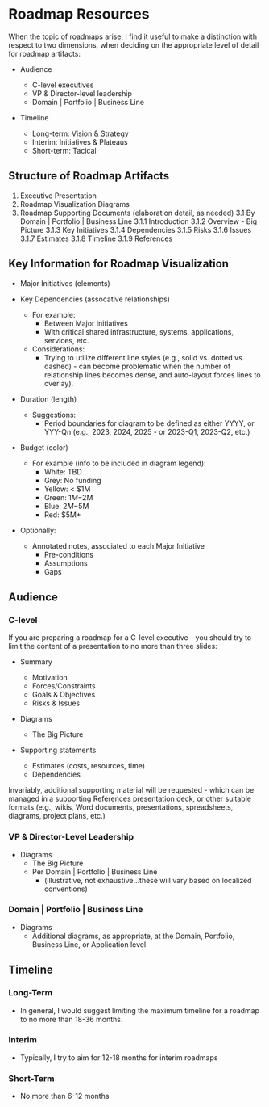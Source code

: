 
# Roadmap Resources

When the topic of roadmaps arise, I find it useful to make a distinction
with respect to two dimensions, when deciding on the appropriate level of detail 
for roadmap artifacts:

- Audience
  + C-level executives
  + VP & Director-level leadership
  + Domain | Portfolio | Business Line

- Timeline
  + Long-term: Vision & Strategy
  + Interim: Initiatives & Plateaus 
  + Short-term: Tacical


## Structure of Roadmap Artifacts

1. Executive Presentation
2. Roadmap Visualization Diagrams
3. Roadmap Supporting Documents (elaboration detail, as needed)
   3.1 By Domain | Portfolio | Business Line
       3.1.1 Introduction
       3.1.2 Overview - Big Picture
       3.1.3 Key Initiatives 
       3.1.4 Dependencies
       3.1.5 Risks
       3.1.6 Issues
       3.1.7 Estimates
       3.1.8 Timeline
       3.1.9 References


## Key Information for Roadmap Visualization

- Major Initiatives (elements)

- Key Dependencies (assocative relationships)
  + For example:
    * Between Major Initiatives
    * With critical shared infrastructure, systems, applications, services, etc.
  + Considerations:
    * Trying to utilize different line styles (e.g., solid vs. dotted vs. dashed) - can become problematic when the number of relationship lines becomes dense, and auto-layout forces lines to overlay).


- Duration (length)
  + Suggestions:
    * Period boundaries for diagram to be defined as either YYYY, or YYY-Qn (e.g., 2023, 2024, 2025 - or 2023-Q1, 2023-Q2, etc.)


- Budget (color)
  + For example (info to be included in diagram legend):
    * White: TBD
    * Grey: No funding
    * Yellow: < $1M
    * Green: $1M-$2M
    * Blue: $2M-$5M
    * Red: $5M+

- Optionally:
  + Annotated notes, associated to each Major Initiative
    * Pre-conditions
    * Assumptions
    * Gaps 


## Audience

### C-level
If you are preparing a roadmap for a C-level executive - you should try to limit 
the content of a presentation to no more than three slides:

- Summary
  + Motivation
  + Forces/Constraints
  + Goals & Objectives
  + Risks & Issues

- Diagrams
  + The Big Picture

- Supporting statements 
  + Estimates (costs, resources, time)
  + Dependencies
  
Invariably, additional supporting material will be requested - which can be managed 
in a supporting References presentation deck, or other suitable formats (e.g.,
wikis, Word documents, presentations, spreadsheets, diagrams, project plans, etc.)


### VP & Director-Level Leadership

- Diagrams
  + The Big Picture
  + Per Domain | Portfolio | Business Line 
    * (illustrative, not exhaustive...these will vary based on localized conventions)


### Domain | Portfolio | Business Line

- Diagrams 
  + Additional diagrams, as appropriate, at the Domain, Portfolio, Business Line, or Application level 



## Timeline


### Long-Term

- In general, I would suggest limiting the maximum timeline for a roadmap to no more than 18-36 months. 


### Interim

- Typically, I try to aim for 12-18 months for interim roadmaps


### Short-Term

- No more than 6-12 months



